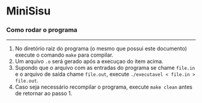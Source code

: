 # MiniSisu
### Como rodar o programa
------
1. No diretório raiz do programa (o mesmo que possui este documento) execute o comando ```make``` para compilar.
2. Um arquivo ```.o``` será gerado após a execuçao do item acima.
3. Supondo que o arquivo com as entradas do programa se chame ```file.in``` e o arquivo de saída chame ```file.out```, execute ```./executavel < file.in > file.out```.
4. Caso seja necessário recompilar o programa, execute ```make clean``` antes de retornar ao passo 1.
